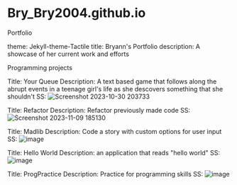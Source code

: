 # Bry_Bry2004.github.io
Portfolio

theme: Jekyll-theme-Tactile
title: Bryann's Portfolio
description: A showcase of her current work and efforts


Programming projects

Title: Your Queue
Description: A text based game that follows along the abrupt events in a teenage girl's life as she descovers something that she shouldn't
SS: ![Screenshot 2023-10-30 203733](https://github.com/Bry-Bry2004/Bry_Bry2004.github.io/assets/148513174/ade20bf8-d4ec-4c95-864e-b65f0fe1be57)

Title: Refactor
Description: Refactor previously made code
SS: ![Screenshot 2023-11-09 185130](https://github.com/Bry-Bry2004/Bry_Bry2004.github.io/assets/148513174/7d7aedf1-26af-47df-b1aa-6031068c3373) 

Title: Madlib
Description: Code a story with custom options for user input
SS: ![image](https://github.com/Bry-Bry2004/Bry_Bry2004.github.io/assets/148513174/6022b400-5b0f-44d4-a024-9ba5ba4adfa3)

Title: Hello World
Description: an application that reads "hello world"
SS: ![image](https://github.com/Bry-Bry2004/Bry_Bry2004.github.io/assets/148513174/7c7d7d92-d74e-4c89-9806-e09ead8cc902)

Title: ProgPractice
Description: Practice for programming skills
SS: ![image](https://github.com/Bry-Bry2004/Bry_Bry2004.github.io/assets/148513174/dbc76af6-6c89-4e25-ada3-d304e0952644)

